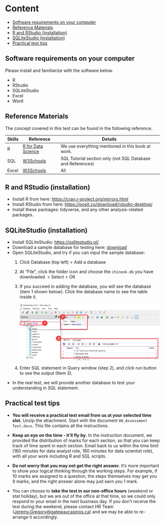 Content
================

- [Software requirements on your
  computer](#software-requirements-on-your-computer)
- [Reference Materials](#reference-materials)
- [R and RStudio (installation)](#r-and-rstudio-installation)
- [SQLiteStudio (installation)](#sqlitestudio-installation)
- [Practical test tips](#practical-test-tips)

## Software requirements on your computer

Please install and familiarize with the software below.

- R
- RStudio
- SQLiteStudio
- Excel
- Word

## Reference Materials

The concept covered in this test can be found in the following
reference.

| Skills | Reference                                              | Details                                                     |
|--------|--------------------------------------------------------|-------------------------------------------------------------|
| R      | [R for Data Science](https://r4ds.hadley.nz/)          | We use everything mentioned in this book at work.           |
| SQL    | [W3Schools](https://www.w3schools.com/sql/default.asp) | SQL Tutorial section only (not SQL Database and References) |
| Excel  | [W3Schools](https://www.w3schools.com/excel/index.php) | All                                                         |

## R and RStudio (installation)

- Install R from here: <https://cran.r-project.org/mirrors.html>
- Install RStudio from here:
  <https://posit.co/download/rstudio-desktop/>
- Install these packages: tidyverse, and any other analysis-related
  packages.

## SQLiteStudio (installation)

- Install SQLiteStudio: <https://sqlitestudio.pl/>
- Download a sample database for testing here:
  [download](assets/chinook.db)
- Open SQLiteStudio, and try if you can input the sample database:
  1.  Click Database (top left) \> Add a database

  2.  At “File”, click the folder icon and choose the `chinook.db` you
      have downloaded. \> Select \> OK

  3.  If you succeed in adding the database, you will see the database
      (item 1 shown below). Click the database name to see the table
      inside it.

      ![](assets/SQLiteStudio.png)

  4.  Enter SQL statement in Query window (step 2), and click run button
      to see the output (Item 3).
- In the real test, we will provide another database to test your
  understanding in SQL statement.

## Practical test tips

- **You will receive a practical test email from us at your selected
  time slot.** Unzip the attachment. Start with the document
  `00_Assessment Test.docx`. This file contains all the instructions.

- **Keep an eye on the time - it’ll fly by.** In the instruction
  document, we provided the distribution of marks for each section, so
  that you can keep track of time spent in each section. Email back to
  us within the time limit (160 minutes for data analyst role, 180
  minutes for data scientist role), with all your work including R and
  SQL scripts.

- **Do not worry that you may not get the right answer.** It’s more
  important to show your logical thinking through the working steps. For
  example, if 10 marks are assigned to a question, the steps themselves
  may get you 9 marks, and the right answer alone may just earn you 1
  mark.

- You can choose to **take the test in our non-office hours** (weekend
  or stat holiday), but we are out of the office at that time, so we
  could only respond to your email in the next business day. If you
  don’t receive the test during the weekend, please contact HR Team
  (<Jeremy.Gregory@gatewaycasinos.ca>) and we may be able to re-arrange
  it accordingly.
